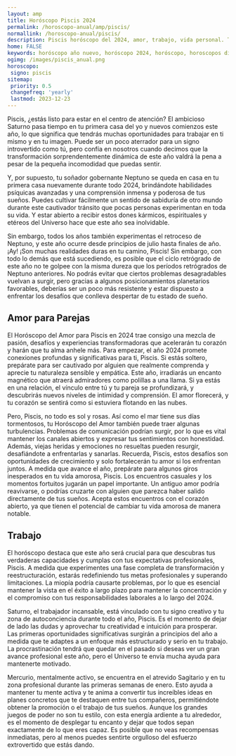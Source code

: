 ```yaml
---
layout: amp
title: Horóscopo Piscis 2024 
permalink: /horoscopo-anual/amp/piscis/
normallink: /horoscopo-anual/piscis/
description: Piscis horóscopo del 2024, amor, trabajo, vida personal. Todas las predicciones para Piscis 2024 gratis. Disfruta este año nuevo.
home: FALSE
keywords: horóscopo año nuevo, horóscopo 2024, horóscopo, horoscopos diarios gratis del dia de hoy, horóscopo diario gratis,horóscopo ano nuevo 2024, horóscopo esperanza gracia, horoscopo Piscis 2024, horoscop, horóscopos gratis, horoscopo Piscis, horoscopo Piscis 2024 gratis, Tarot, Astrologia, Zodíaco, Piscis, horoscopo gratis,tarot en femenino,videncia gratuita,horoscopos gratuitos,horóscopos, astrologia,videncia gratis
ogimg: /images/piscis_anual.png
horoscopo:
 signo: piscis
sitemap:
 priority: 0.5
 changefreq: 'yearly'
 lastmod: 2023-12-23
---
```





Piscis, ¿estás listo para estar en el centro de atención? El ambicioso Saturno pasa tiempo en tu primera casa del yo y nuevos comienzos este año, lo que significa que tendrás muchas oportunidades para trabajar en ti mismo y en tu imagen. Puede ser un poco aterrador para un signo introvertido como tú, pero confía en nosotros cuando decimos que la transformación sorprendentemente dinámica de este año valdrá la pena a pesar de la pequeña incomodidad que puedas sentir.

Y, por supuesto, tu soñador gobernante Neptuno se queda en casa en tu primera casa nuevamente durante todo 2024, brindándote habilidades psíquicas avanzadas y una comprensión inmensa y poderosa de tus sueños. Puedes cultivar fácilmente un sentido de sabiduría de otro mundo durante este cautivador tránsito que pocas personas experimentan en toda su vida. Y estar abierto a recibir estos dones kármicos, espirituales y etéreos del Universo hace que este año sea inolvidable.

Sin embargo, todos los años también experimentas el retroceso de Neptuno, y este año ocurre desde principios de julio hasta finales de año. ¡Ay! ¡Son muchas realidades duras en tu camino, Piscis! Sin embargo, con todo lo demás que está sucediendo, es posible que el ciclo retrógrado de este año no te golpee con la misma dureza que los períodos retrógrados de Neptuno anteriores. No podrás evitar que ciertos problemas desagradables vuelvan a surgir, pero gracias a algunos posicionamientos planetarios favorables, deberías ser un poco más resistente y estar dispuesto a enfrentar los desafíos que conlleva despertar de tu estado de sueño.



## Amor para Parejas

El Horóscopo del Amor para Piscis en 2024 trae consigo una mezcla de pasión, desafíos y experiencias transformadoras que acelerarán tu corazón y harán que tu alma anhele más. Para empezar, el año 2024 promete conexiones profundas y significativas para ti, Piscis. Si estás soltero, prepárate para ser cautivado por alguien que realmente comprenda y aprecie tu naturaleza sensible y empática. Este año, irradiarás un encanto magnético que atraerá admiradores como polillas a una llama. Si ya estás en una relación, el vínculo entre tú y tu pareja se profundizará, y descubrirás nuevos niveles de intimidad y comprensión. El amor florecerá, y tu corazón se sentirá como si estuviera flotando en las nubes.

Pero, Piscis, no todo es sol y rosas. Así como el mar tiene sus días tormentosos, tu Horóscopo del Amor también puede traer algunas turbulencias. Problemas de comunicación podrían surgir, por lo que es vital mantener los canales abiertos y expresar tus sentimientos con honestidad. Además, viejas heridas y emociones no resueltas pueden resurgir, desafiándote a enfrentarlas y sanarlas. Recuerda, Piscis, estos desafíos son oportunidades de crecimiento y solo fortalecerán tu amor si los enfrentan juntos. A medida que avance el año, prepárate para algunos giros inesperados en tu vida amorosa, Piscis. Los encuentros casuales y los momentos fortuitos jugarán un papel importante. Un antiguo amor podría reavivarse, o podrías cruzarte con alguien que parezca haber salido directamente de tus sueños. Acepta estos encuentros con el corazón abierto, ya que tienen el potencial de cambiar tu vida amorosa de manera notable.


## Trabajo

El horóscopo destaca que este año será crucial para que descubras tus verdaderas capacidades y cumplas con tus expectativas profesionales, Piscis. A medida que experimentes una fase completa de transformación y reestructuración, estarás redefiniendo tus metas profesionales y superando limitaciones. La miopía podría causarte problemas, por lo que es esencial mantener la vista en el éxito a largo plazo para mantener la concentración y el compromiso con tus responsabilidades laborales a lo largo del 2024.

Saturno, el trabajador incansable, está vinculado con tu signo creativo y tu zona de autoconciencia durante todo el año, Piscis. Es el momento de dejar de lado las dudas y aprovechar tu creatividad e intuición para prosperar. Las primeras oportunidades significativas surgirán a principios del año a medida que te adaptes a un enfoque más estructurado y serio en tu trabajo. La procrastinación tendrá que quedar en el pasado si deseas ver un gran avance profesional este año, pero el Universo te envía mucha ayuda para mantenerte motivado.

Mercurio, mentalmente activo, se encuentra en el atrevido Sagitario y en tu zona profesional durante las primeras semanas de enero. Esto ayuda a mantener tu mente activa y te anima a convertir tus increíbles ideas en planes concretos que te destaquen entre tus compañeros, permitiéndote obtener la promoción o el trabajo de tus sueños. Aunque los grandes juegos de poder no son tu estilo, con esta energía ardiente a tu alrededor, es el momento de desplegar tu encanto y dejar que todos sepan exactamente de lo que eres capaz. Es posible que no veas recompensas inmediatas, pero al menos puedes sentirte orgulloso del esfuerzo extrovertido que estás dando.